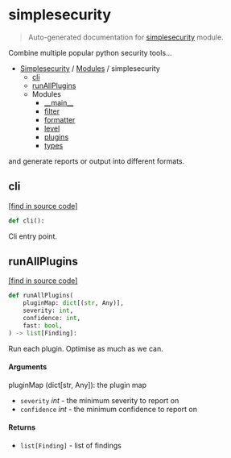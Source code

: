 # simplesecurity

> Auto-generated documentation for [simplesecurity](../../simplesecurity/__init__.py) module.

Combine multiple popular python security tools...

- [Simplesecurity](../README.md#simplesecurity-index) / [Modules](../README.md#simplesecurity-modules) / simplesecurity
    - [cli](#cli)
    - [runAllPlugins](#runallplugins)
    - Modules
        - [\_\_main\_\_](module.md#__main__)
        - [filter](filter.md#filter)
        - [formatter](formatter.md#formatter)
        - [level](level.md#level)
        - [plugins](plugins.md#plugins)
        - [types](types.md#types)

and generate reports or output into different formats.

## cli

[[find in source code]](../../simplesecurity/__init__.py#L47)

```python
def cli():
```

Cli entry point.

## runAllPlugins

[[find in source code]](../../simplesecurity/__init__.py#L22)

```python
def runAllPlugins(
    pluginMap: dict[(str, Any)],
    severity: int,
    confidence: int,
    fast: bool,
) -> list[Finding]:
```

Run each plugin. Optimise as much as we can.

#### Arguments

pluginMap (dict[str, Any]): the plugin map
- `severity` *int* - the minimum severity to report on
- `confidence` *int* - the minimum confidence to report on

#### Returns

- `list[Finding]` - list of findings
